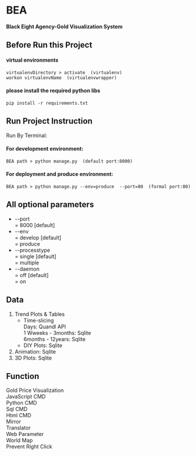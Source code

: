 # BEA  
**Black Eight Agency-Gold Visualization System**  
  
## Before Run this Project  
#### virtual environments  
    virtualenvDirectory > activate  (virtualenv)  
    workon virtualenvName  (virtualenvwrapper)  
#### please install the required python libs  
    pip install -r requirements.txt  
  
## Run Project Instruction  
Run By Terminal:  
#### For development environment:  
    BEA path > python manage.py  (default port:8000)  
#### For deployment and produce environment:  
    BEA path > python manage.py --env=produce  --port=80  (formal port:80)  

## All optional parameters
* --port  
= 8000 [default]  
* --env  
= develop [default]  
= produce  
* --processtype  
= single [default]  
= multiple  
* --daemon  
= off [default]  
= on  

## Data
1. Trend Plots & Tables  
    * Time-slicing  
        Days: Quandl API  
        1 Wweeks - 3months: Sqlite  
        6months - 12years: Sqlite  
    * DIY Plots: Sqlite  
2. Animation: Sqlite  
3. 3D Plots: Sqlite  

## Function
Gold Price Visualization  
JavaScript CMD  
Python CMD  
Sql CMD  
Html CMD  
Mirror  
Translator  
Web Parameter  
World Map  
Prevent Right Click  
